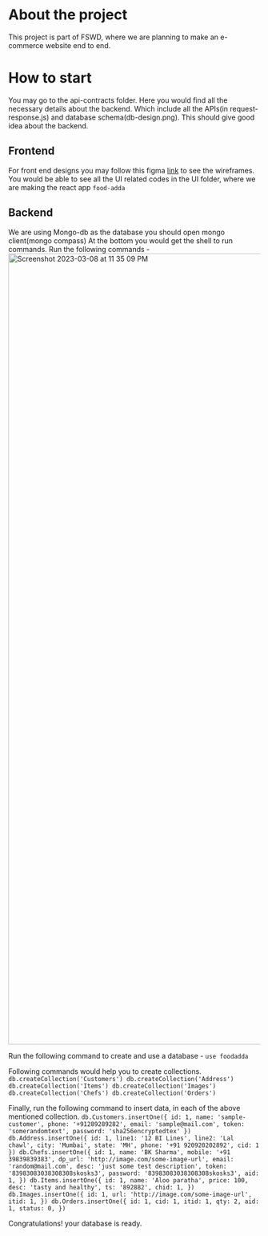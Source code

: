 # About the project
This project is part of FSWD, where we are planning to make an e-commerce website end to end.

# How to start
You may go to the api-contracts folder. Here you would find all the necessary details about the backend.
Which include all the APIs(in request-response.js) and database schema(db-design.png). This should give good 
idea about the backend.

## Frontend
For front end designs you may follow this figma [link](https://www.figma.com/file/4qSzRbxZ9j7oObMNoZr3zS/FoodAdda?node-id=0%3A1&t=JW5JvEWFeQ4lqT0F-1) to see the wireframes. You would be able to see all the UI related codes in the UI folder, where we are making the react app `food-adda`

## Backend
We are using Mongo-db as the database you should open mongo client(mongo compass)
At the bottom you would get the shell to run commands. Run the following commands - 
<img width="1577" alt="Screenshot 2023-03-08 at 11 35 09 PM" src="https://user-images.githubusercontent.com/7813799/223804265-58476ef2-e62c-410a-b1b2-2ce068fe82a2.png">

Run the following command to create and use a database - 
`use foodadda`

Following commands would help you to create collections.
`db.createCollection('Customers')
 db.createCollection('Address')
 db.createCollection('Items')
 db.createCollection('Images')
 db.createCollection('Chefs')
 db.createCollection('Orders')`

 Finally, run the following command to insert data, in each of the above mentioned collection.
 `db.Customers.insertOne({
        id: 1,
        name: 'sample-customer',
        phone: '+91289289282',
        email: 'sample@mail.com',
        token: 'somerandomtext',
        password: 'sha256encryptedtex'
    })
 db.Address.insertOne({
        id: 1,
        line1: '12 BI Lines',
        line2: 'Lal chawl',
        city: 'Mumbai',
        state: 'MH',
        phone: '+91 920920202892',
        cid: 1
    })
 db.Chefs.insertOne({
        id: 1,
        name: 'BK Sharma',
        mobile: '+91 39839839383',
        dp_url: 'http://image.com/some-image-url',
        email: 'random@mail.com',
        desc: 'just some test description',
        token: '83983083038308308skosks3',
        password: '83983083038308308skosks3',
        aid: 1,
    })
 db.Items.insertOne({
        id: 1,
        name: 'Aloo paratha',
        price: 100,
        desc: 'tasty and healthy',
        ts: '892882',
        chid: 1,
    })
db.Images.insertOne({
        id: 1,
        url: 'http://image.com/some-image-url',
        itid: 1,
    })
 db.Orders.insertOne({
        id: 1,
        cid: 1,
        itid: 1,
        qty: 2,
        aid: 1,
        status: 0,
    })`

Congratulations! your database is ready.
